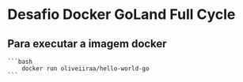 # Desafio Docker GoLand Full Cycle

## Para executar a imagem docker

    ```bash 
        docker run oliveiiraa/hello-world-go
    ```